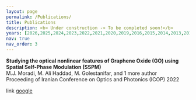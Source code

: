 ```yaml
---
layout: page
permalink: /Publications/
title: Publications
description: <b> Under construction -> To be completed soon!</b>
years: [2026,2025,2024,2023,2022,2021,2020,2019,2016,2015,2014,2013,2012,2011]
nav: true
nav_order: 3
---
```

<p><strong>Studying the optical nonlinear features of Graphene Oxide (GO) using Spatial Self-Phase Modulation (SSPM)</strong>
<br />M.J. Moradi, M. Ali Haddad, M. Golestanifar, and 1 more author<br />Proceeding of Iranian Conference on Optics and Photonics (ICOP) 2022</p>
<p>link <a href="http://www.google.com">google</a></p>

